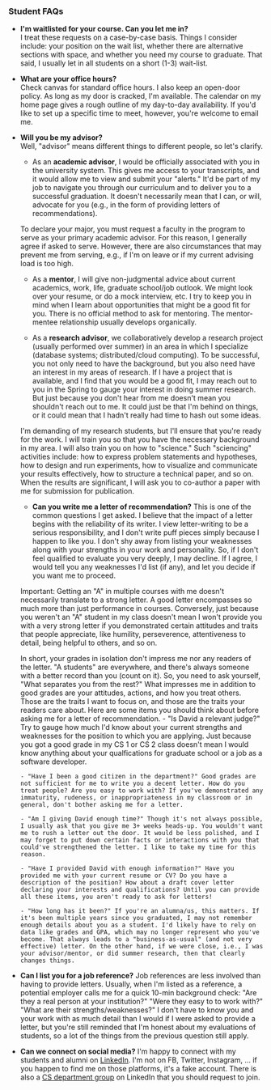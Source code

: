 ### Student FAQs

- **I'm waitlisted for your course. Can you let me in?**\
  I treat these requests on a case-by-case basis. Things I consider include: your position on the wait list, whether there are alternative sections with space, and whether you need my course to graduate. That said, I usually let in all students on a short (1-3) wait-list.

- **What are your office hours?**\
  Check canvas for standard office hours. I also keep an open-door policy. As long as my door is cracked, I'm available. The calendar on my home page gives a rough outline of my day-to-day availability. If you'd like to set up a specific time to meet, however, you're welcome to email me.

- **Will you be my advisor?**\
  Well, "advisor" means different things to different people, so let's clarify.

  - As an **academic advisor**, I would be officially associated with you in the university system. This gives me access to your transcripts, and it would allow me to view and submit your "alerts." It'd be part of my job to navigate you through our curriculum and to deliver you to a successful graduation. It doesn't necessarily mean that I can, or will, advocate for you (e.g., in the form of providing letters of recommendations).

  To declare your major, you must request a faculty in the program to serve as your primary academic advisor. For this reason, I generally agree if asked to serve. However, there are also circumstances that may prevent me from serving, e.g., if I'm on leave or if my current advising load is too high.

  - As a **mentor**, I will give non-judgmental advice about current academics, work, life, graduate school/job outlook. We might look over your resume, or do a mock interview, etc. I try to keep you in mind when I learn about opportunities that might be a good fit for you. There is no official method to ask for mentoring. The mentor-mentee relationship usually develops organically.

  - As a **research advisor**, we collaboratively develop a research project (usually performed over summer) in an area in which I specialize (database systems; distributed/cloud computing). To be successful, you not only need to have the background, but you also need have an interest in my areas of research. If I have a project that is available, and I find that you would be a good fit, I may reach out to you in the Spring to gauge your interest in doing summer research. But just because you don't hear from me doesn't mean you shouldn't reach out to me. It could just be that I'm behind on things, or it could mean that I hadn't really had time to hash out some ideas.

  I'm demanding of my research students, but I'll ensure that you're ready for the work. I will train you so that you have the necessary background in my area. I will also train you on how to "science." Such "sciencing" activities include: how to express problem statements and hypotheses, how to design and run experiments, how to visualize and communicate your results effectively, how to structure a technical paper, and so on. When the results are significant, I will ask you to co-author a paper with me for submission for publication.

  - **Can you write me a letter of recommendation?**
    This is one of the common questions I get asked. I believe that the impact of a letter begins with the reliability of its writer. I view letter-writing to be a serious responsibility, and I don't write puff pieces simply because I happen to like you. I don't shy away from listing your weaknesses along with your strengths in your work and personality. So, if I don't feel qualified to evaluate you very deeply, I may decline. If I agree, I would tell you any weaknesses I'd list (if any), and let you decide if you want me to proceed.

  Important: Getting an "A" in multiple courses with me doesn't necessarily translate to a strong letter. A good letter encompasses so much more than just performance in courses. Conversely, just because you weren't an "A" student in my class doesn't mean I won't provide you with a very strong letter if you demonstrated certain attitudes and traits that people appreciate, like humility, perseverence, attentiveness to detail, being helpful to others, and so on.

  In short, your grades in isolation don't impress me nor any readers of the letter. "A students" are everywhere, and there's always someone with a better record than you (count on it). So, you need to ask yourself, "What separates you from the rest?" What impresses me in addition to good grades are your attitudes, actions, and how you treat others. Those are the traits I want to focus on, and those are the traits your readers care about. Here are some items you should think about before asking me for a letter of recommendation. - "Is David a relevant judge?" Try to gauge how much I'd know about your current strengths and weaknesses for the position to which you are applying. Just because you got a good grade in my CS 1 or CS 2 class doesn't mean I would know anything about your qualfications for graduate school or a job as a software developer.

      - "Have I been a good citizen in the department?" Good grades are not sufficient for me to write you a decent letter. How do you treat people? Are you easy to work with? If you've demonstrated any immaturity, rudeness, or inappropriateness in my classroom or in general, don't bother asking me for a letter.

      - "Am I giving David enough time?" Though it's not always possible, I usually ask that you give me 3+ weeks heads-up. You wouldn't want me to rush a letter out the door. It would be less polished, and I may forget to put down certain facts or interactions with you that could've strengthened the letter. I like to take my time for this reason.

      - "Have I provided David with enough information?" Have you provided me with your current resume or CV? Do you have a description of the position? How about a draft cover letter declaring your interests and qualifications? Until you can provide all these items, you aren't ready to ask for letters!

      - "How long has it been?" If you're an alumna/us, this matters. If it's been multiple years since you graduated, I may not remember enough details about you as a student. I'd likely have to rely on data like grades and GPA, which may no longer represent who you've become. That always leads to a "business-as-usual" (and not very effective) letter. On the other hand, if we were close, i.e., I was your advisor/mentor, or did summer research, then that clearly changes things.

- **Can I list you for a job reference?**
  Job references are less involved than having to provide letters. Usually, when I'm listed as a reference, a potential employer calls me for a quick 10-min background check: "Are they a real person at your institution?" "Were they easy to to work with?" "What are their strengths/weaknesses?" I don't have to know you and your work with as much detail than I would if I were asked to provide a letter, but you're still reminded that I'm honest about my evaluations of students, so a lot of the things from the previous question still apply.

- **Can we connect on social media?**
  I'm happy to connect with my students and alumni on [LinkedIn](http://www.linkedin.com/in/davidtchiu). I'm not on FB, Twitter, Instagram, ... if you happen to find me on those platforms, it's a fake account. There is also a [CS department group](https://www.linkedin.com/groups/1864577/) on LinkedIn that you should request to join.
